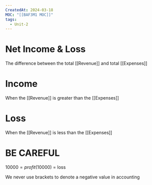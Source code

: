 ```yaml
---
CreatedAt: 2024-03-18
MOC: "[[BAF3M1 MOC]]"
tags:
  - Unit-2
---
```

# Net Income & Loss
The difference between the total [[Revenue]] and total [[Expenses]]
<!--ID: 1757893916308-->


# Income
When the [[Revenue]] is greater than the [[Expenses]]
# Loss
When the [[Revenue]] is less than the [[Expenses]]
<!--ID: 1757893916310-->


# BE CAREFUL
$10000 = profit
($10000) = loss
<!--ID: 1757893916312-->


We never use brackets to denote a negative value in accounting
